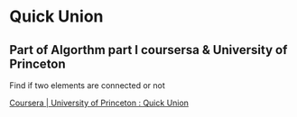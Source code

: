 # Quick Union

## Part of Algorthm part I coursersa & University of Princeton

Find if two elements are connected or not

[Coursera | University of Princeton : Quick Union](https://www.coursera.org/learn/algorithms-part1/lecture/ZgecU/quick-union)
